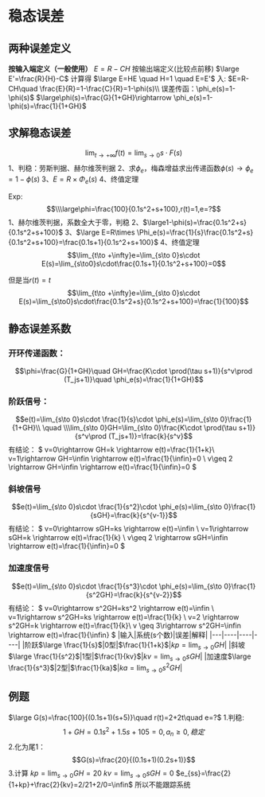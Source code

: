 # 稳态误差
## 两种误差定义
**按输入端定义（一般使用）**
$E=R-CH$
按输出端定义(比较点前移)
$\large E'=\frac{R}{H}-C$
计算得
$\large E=HE \quad H=1 \quad E=E'$ 
入:
$E=R-CH\quad \frac{E}{R}=1-\frac{C}{R}=1-\phi(s)\\ 误差传函：\phi_e(s)=1-\phi(s)$
$\large\phi(s)=\frac{G}{1+GH}\rightarrow \phi_e(s)=1-\phi(s)=\frac{1}{1+GH}$

## 求解稳态误差

$$\lim_{t\to +\infty}f(t)=\lim_{s\to 0}s\cdot F(s)$$
1、判稳：劳斯判据、赫尔维茨判据
2、求$\phi_e$，梅森增益求出传递函数$\phi(s)\rightarrow\phi_e=1-\phi(s)$
3、$E=R\times\Phi_e(s)$
4、终值定理

Exp:
$$\\\large\phi=\frac{100}{0.1s^2+s+100},r(t)=1,e=?$$
1、赫尔维茨判据，系数全大于零，判稳
2、$\large1-\phi(s)=\frac{0.1s^2+s}{0.1s^2+s+100}$
3、$\large E=R\times \Phi_e(s)=\frac{1}{s}\frac{0.1s^2+s}{0.1s^2+s+100}=\frac{0.1s+1}{0.1s^2+s+100}$
4、终值定理
$$\lim_{t\to +\infty}e=\lim_{s\to 0}s\cdot E(s)=\lim_{s\to0}s\cdot\frac{0.1s+1}{0.1s^2+s+100}=0$$

但是当$r(t)=t$
$$\lim_{t\to +\infty}e=\lim_{s\to 0}s\cdot E(s)=\lim_{s\to0}s\cdot\frac{0.1s^2+s}{0.1s^2+s+100}=\frac{1}{100}$$

## 静态误差系数
### 开环传递函数：
$$\phi=\frac{G}{1+GH}\quad GH=\frac{K\cdot \prod(\tau s+1)}{s^v\prod (T_js+1)}\quad \phi_e(s)=\frac{1}{1+GH}$$
### 阶跃信号：
$$e(t)=\lim_{s\to 0}s\cdot \frac{1}{s}\cdot \phi_e(s)=\lim_{s\to 0}\frac{1}{1+GH}\\ \quad \\\lim_{s\to 0}GH=\lim_{s\to 0}\frac{K\cdot \prod(\tau s+1)}{s^v\prod (T_js+1)}=\frac{k}{s^v}$$
有结论：
$
v=0\rightarrow GH=k \rightarrow e(t)=\frac{1}{1+k}\\
v=1\rightarrow GH=\infin  \rightarrow e(t)=\frac{1}{\infin}=0 \\
v\geq 2 \rightarrow GH=\infin  \rightarrow e(t)=\frac{1}{\infin}=0
$
### 斜坡信号
$$e(t)=\lim_{s\to 0}s\cdot \frac{1}{s^2}\cdot \phi_e(s)=\lim_{s\to 0}\frac{1}{sGH}=\frac{k}{s^{v-1}}$$
有结论：
$
v=0\rightarrow sGH=ks \rightarrow e(t)=\infin \\
v=1\rightarrow sGH=k  \rightarrow e(t)=\frac{1}{k} \\
v\geq 2 \rightarrow sGH=\infin  \rightarrow e(t)=\frac{1}{\infin}=0
$
### 加速度信号
$$e(t)=\lim_{s\to 0}s\cdot \frac{1}{s^3}\cdot \phi_e(s)=\lim_{s\to 0}\frac{1}{s^2GH}=\frac{k}{s^{v-2}}$$
有结论：
$
v=0\rightarrow s^2GH=ks^2 \rightarrow e(t)=\infin \\
v=1\rightarrow s^2GH=ks  \rightarrow e(t)=\frac{1}{k} \\
v=2 \rightarrow s^2GH=k  \rightarrow e(t)=\frac{1}{k}\\
v \geq 3\rightarrow s^2GH=\infin  \rightarrow e(t)=\frac{1}{\infin}
$
|输入|系统(s个数)|误差|解释|
|---|----|----|----|
|阶跃$\large \frac{1}{s}$|0型|$\frac{1}{1+k}$|$kp=\lim_{s\to0}GH$|
|斜坡$\large \frac{1}{s^2}$|1型|$\frac{1}{kv}$|$kv=\lim_{s\to0}sGH$|
|加速度$\large \frac{1}{s^3}$|2型|$\frac{1}{ka}$|$ka=\lim_{s\to0}s^2GH$|

## 例题
$\large G(s)=\frac{100}{(0.1s+1)(s+5)}\quad r(t)=2+2t\quad e=?$
1.判稳:
$$1+GH=0.1s^2+1.5s+105=0,a_n\ge0,稳定$$
2.化为尾1：
$$G(s)=\frac{20}{(0.1s+1)(0.2s+1)}$$
3.计算
$kp=\lim_{s\to0}GH=20$
$kv=\lim_{s\to0}sGH=0$
$e_{ss}=\frac{2}{1+kp}+\frac{2}{kv}=2/21+2/0=\infin$
所以不能跟踪系统